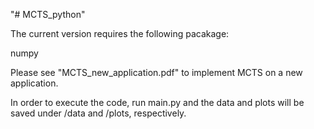 "# MCTS_python" 

The current version requires the following pacakage:

numpy

Please see "MCTS_new_application.pdf" to implement MCTS on a new application.

In order to execute the code, run main.py and the data and plots will be saved under /data and /plots, respectively. 
